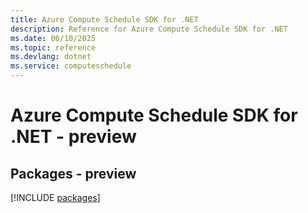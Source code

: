```yaml
---
title: Azure Compute Schedule SDK for .NET
description: Reference for Azure Compute Schedule SDK for .NET
ms.date: 06/10/2025
ms.topic: reference
ms.devlang: dotnet
ms.service: computeschedule
---
```

# Azure Compute Schedule SDK for .NET - preview
## Packages - preview
[!INCLUDE [packages](compute-schedule-index.md)]